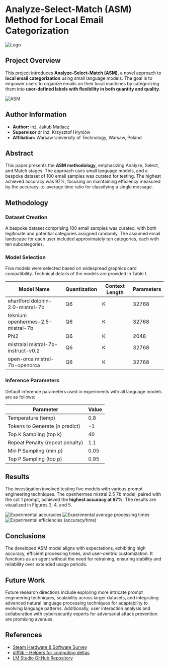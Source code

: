# Analyze-Select-Match (ASM) Method for Local Email Categorization

![Logo](logo.png)

## Project Overview

This project introduces **Analyze-Select-Match (ASM)**, a novel approach to **local email categorization** using small language models. The goal is to empower users to organize emails on their local machines by categorizing them into **user-defined labels with flexibility in both quantity and quality**.

![ASM](graph.drawio.png)

## Author Information

- **Author:** inż. Jakub Matłacz
- **Supervisor** dr inż. Krzysztof Hryniów
- **Affiliation:** Warsaw University of Technology, Warsaw, Poland

## Abstract

This paper presents the **ASM methodology**, emphasizing Analyze, Select, and Match stages. The approach uses small language models, and a bespoke dataset of 100 email samples was curated for testing. The highest achieved accuracy was 97%, focusing on maintaining efficiency measured by the accuracy-to-average time ratio for classifying a single message.

## Methodology

### Dataset Creation

A bespoke dataset comprising 100 email samples was curated, with both legitimate and potential categories assigned randomly. The assumed email landscape for each user included approximately ten categories, each with ten subcategories.

### Model Selection

Five models were selected based on widespread graphics card compatibility. Technical details of the models are provided in Table I.

| Model Name                         | Quantization | Context Length | Parameters |
| ---------------------------------- | ------------ | -------------- | ---------- |
| ehartford dolphin-2.0-mistral-7b   | Q6           | K              | 32768      |
| teknium openhermes-2.5-mistral-7b  | Q6           | K              | 32768      |
| Phi2                               | Q6           | K              | 2048       |
| mistralai mistral-7b-instruct-v0.2 | Q6           | K              | 32768      |
| open-orca mistral-7b-openorca      | Q6           | K              | 32768      |

### Inference Parameters

Default inference parameters used in experiments with all language models are as follows:

| Parameter                       | Value |
| ------------------------------- | ----- |
| Temperature (temp)              | 0.8   |
| Tokens to Generate (n predict)  | -1    |
| Top K Sampling (top k)          | 40    |
| Repeat Penalty (repeat penalty) | 1.1   |
| Min P Sampling (min p)          | 0.05  |
| Top P Sampling (top p)          | 0.95  |

## Results

The investigation involved testing five models with various prompt engineering techniques. The openhermes mistral 2.5 7b model, paired with the cot 1 prompt, achieved the **highest accuracy at 97%**. The results are visualized in Figures 3, 4, and 5.

![Experimental accuracies](Accuracy.png) ![Experimental average processing times](AverageProcessingTime.png) ![Experimental efficiencies (accuracy/time)](Efficiency.png)

## Conclusions

The developed ASM model aligns with expectations, exhibiting high accuracy, efficient processing times, and user-centric customization. It functions as an agent without the need for retraining, ensuring stability and reliability over extended usage periods.

## Future Work

Future research directions include exploring more intricate prompt engineering techniques, scalability across larger datasets, and integrating advanced natural language processing techniques for adaptability to evolving language patterns. Additionally, user interaction analysis and collaboration with cybersecurity experts for adversarial attack prevention are promising avenues.

## References

- [Steam Hardware &amp; Software Survey](https://store.steampowered.com/hwsurvey/)
- [difflib – Helpers for computing deltas](https://docs.python.org/3/library/difflib.html)
- [LM Studio GitHub Repository](https://github.com/lmstudio-ai)
